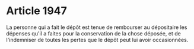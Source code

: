 # Article 1947

La personne qui a fait le dépôt est tenue de rembourser au dépositaire les dépenses qu'il a faites pour la conservation de la chose déposée, et de l'indemniser de toutes les pertes que le dépôt peut lui avoir occasionnées.